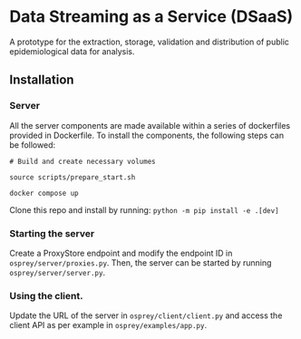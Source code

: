 # Data Streaming as a Service (DSaaS)

A prototype for the extraction, storage, validation and distribution of public epidemiological data for analysis.

## Installation

### Server

All the server components are made available within a series of dockerfiles provided in Dockerfile.
To install the components, the following steps can be followed:

```
# Build and create necessary volumes

source scripts/prepare_start.sh

docker compose up

```


Clone this repo and install  by running:
`python -m pip install -e .[dev]`

### Starting the server

Create a ProxyStore endpoint and modify the endpoint ID in `osprey/server/proxies.py`. 
Then, the server can be started by running `osprey/server/server.py`.

### Using the client.

Update the URL of the server in `osprey/client/client.py` and access the client API as per example in `osprey/examples/app.py`.

